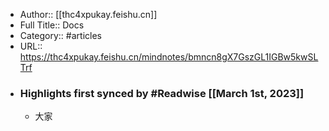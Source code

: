 - Author:: [[thc4xpukay.feishu.cn]]
- Full Title:: Docs
- Category:: #articles
- URL:: https://thc4xpukay.feishu.cn/mindnotes/bmncn8gX7GszGL1IGBw5kwSLTrf
- ### Highlights first synced by #Readwise [[March 1st, 2023]]
    - 大家
